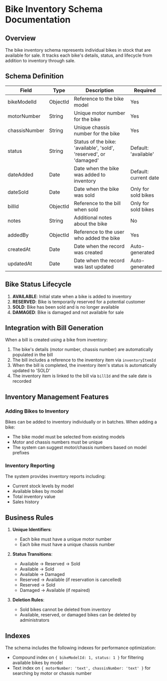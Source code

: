 # Bike Inventory Schema Documentation

## Overview

The bike inventory schema represents individual bikes in stock that are available for sale. It tracks each bike's details, status, and lifecycle from addition to inventory through sale.

## Schema Definition

| Field | Type | Description | Required |
|-------|------|-------------|----------|
| bikeModelId | ObjectId | Reference to the bike model | Yes |
| motorNumber | String | Unique motor number for the bike | Yes |
| chassisNumber | String | Unique chassis number for the bike | Yes |
| status | String | Status of the bike: 'available', 'sold', 'reserved', or 'damaged' | Default: 'available' |
| dateAdded | Date | Date when the bike was added to inventory | Default: current date |
| dateSold | Date | Date when the bike was sold | Only for sold bikes |
| billId | ObjectId | Reference to the bill when sold | Only for sold bikes |
| notes | String | Additional notes about the bike | No |
| addedBy | ObjectId | Reference to the user who added the bike | Yes |
| createdAt | Date | Date when the record was created | Auto-generated |
| updatedAt | Date | Date when the record was last updated | Auto-generated |

## Bike Status Lifecycle

1. **AVAILABLE**: Initial state when a bike is added to inventory
2. **RESERVED**: Bike is temporarily reserved for a potential customer
3. **SOLD**: Bike has been sold and is no longer available
4. **DAMAGED**: Bike is damaged and not available for sale

## Integration with Bill Generation

When a bill is created using a bike from inventory:

1. The bike's details (motor number, chassis number) are automatically populated in the bill
2. The bill includes a reference to the inventory item via `inventoryItemId`
3. When the bill is completed, the inventory item's status is automatically updated to 'SOLD'
4. The inventory item is linked to the bill via `billId` and the sale date is recorded

## Inventory Management Features

### Adding Bikes to Inventory

Bikes can be added to inventory individually or in batches. When adding a bike:
- The bike model must be selected from existing models
- Motor and chassis numbers must be unique
- The system can suggest motor/chassis numbers based on model prefixes

### Inventory Reporting

The system provides inventory reports including:
- Current stock levels by model
- Available bikes by model
- Total inventory value
- Sales history

## Business Rules

1. **Unique Identifiers**:
   - Each bike must have a unique motor number
   - Each bike must have a unique chassis number

2. **Status Transitions**:
   - Available → Reserved → Sold
   - Available → Sold
   - Available → Damaged
   - Reserved → Available (if reservation is cancelled)
   - Reserved → Sold
   - Damaged → Available (if repaired)

3. **Deletion Rules**:
   - Sold bikes cannot be deleted from inventory
   - Available, reserved, or damaged bikes can be deleted by administrators

## Indexes

The schema includes the following indexes for performance optimization:
- Compound index on `{ bikeModelId: 1, status: 1 }` for filtering available bikes by model
- Text index on `{ motorNumber: 'text', chassisNumber: 'text' }` for searching by motor or chassis number
